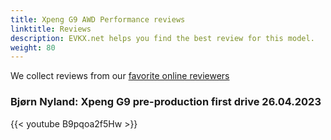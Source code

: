 ```yaml
---
title: Xpeng G9 AWD Performance reviews
linktitle: Reviews
description: EVKX.net helps you find the best review for this model. 
weight: 80
---
```

We collect reviews from our [favorite online reviewers](/guides/evreviewers/)

### Bjørn Nyland: Xpeng G9 pre-production first drive 26.04.2023

{{< youtube B9pqoa2f5Hw >}}

